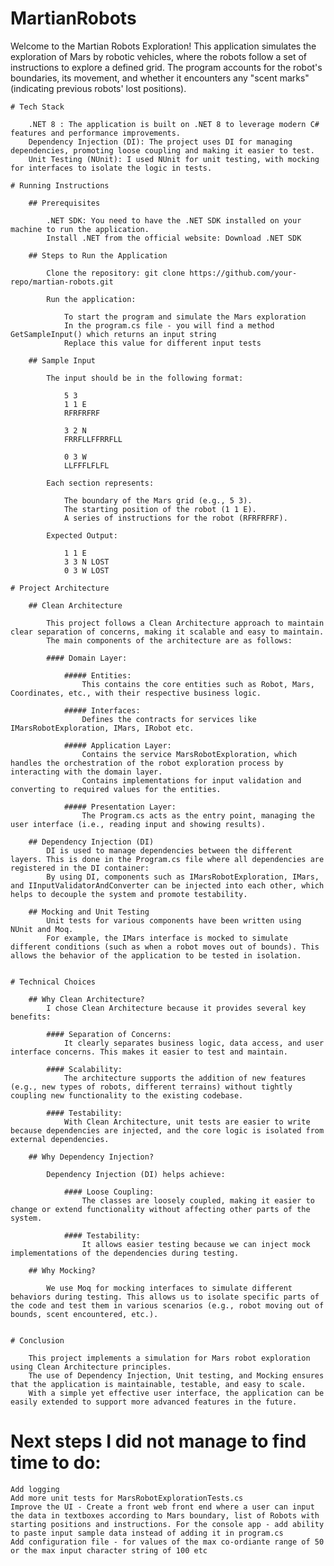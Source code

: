 # MartianRobots

Welcome to the Martian Robots Exploration! This application simulates the exploration of Mars by robotic vehicles, where the robots follow a set of instructions to explore a defined grid. The program accounts for the robot's boundaries, its movement, and whether it encounters any "scent marks" (indicating previous robots' lost positions).

	# Tech Stack
 
		.NET 8 : The application is built on .NET 8 to leverage modern C# features and performance improvements.
		Dependency Injection (DI): The project uses DI for managing dependencies, promoting loose coupling and making it easier to test.
		Unit Testing (NUnit): I used NUnit for unit testing, with mocking for interfaces to isolate the logic in tests.

	# Running Instructions

		## Prerequisites
  
			.NET SDK: You need to have the .NET SDK installed on your machine to run the application.
			Install .NET from the official website: Download .NET SDK
			
		## Steps to Run the Application

			Clone the repository: git clone https://github.com/your-repo/martian-robots.git
			
			Run the application: 
   
   				To start the program and simulate the Mars exploration
				In the program.cs file - you will find a method GetSampleInput() which returns an input string
				Replace this value for different input tests
				
		## Sample Input
  
			The input should be in the following format:
			
				5 3
				1 1 E
				RFRFRFRF

				3 2 N
				FRRFLLFFRRFLL

				0 3 W
				LLFFFLFLFL
				
			Each section represents:

				The boundary of the Mars grid (e.g., 5 3).
				The starting position of the robot (1 1 E).
				A series of instructions for the robot (RFRFRFRF).
			
			Expected Output:
			
				1 1 E
				3 3 N LOST
				0 3 W LOST
	
	# Project Architecture

		## Clean Architecture

			This project follows a Clean Architecture approach to maintain clear separation of concerns, making it scalable and easy to maintain. 
			The main components of the architecture are as follows:

			#### Domain Layer:

				##### Entities: 
					This contains the core entities such as Robot, Mars, Coordinates, etc., with their respective business logic.
			
				##### Interfaces: 
					Defines the contracts for services like IMarsRobotExploration, IMars, IRobot etc.
			
				##### Application Layer:
					Contains the service MarsRobotExploration, which handles the orchestration of the robot exploration process by interacting with the domain layer.
					Contains implementations for input validation and converting to required values for the entities.

				##### Presentation Layer:
					The Program.cs acts as the entry point, managing the user interface (i.e., reading input and showing results).
					
		## Dependency Injection (DI)
			DI is used to manage dependencies between the different layers. This is done in the Program.cs file where all dependencies are registered in the DI container:
			By using DI, components such as IMarsRobotExploration, IMars, and IInputValidatorAndConverter can be injected into each other, which helps to decouple the system and promote testability.
			
		## Mocking and Unit Testing
			Unit tests for various components have been written using NUnit and Moq. 
			For example, the IMars interface is mocked to simulate different conditions (such as when a robot moves out of bounds). This allows the behavior of the application to be tested in isolation.
		
		
	# Technical Choices
	
		## Why Clean Architecture?
			I chose Clean Architecture because it provides several key benefits:

			#### Separation of Concerns: 
				It clearly separates business logic, data access, and user interface concerns. This makes it easier to test and maintain.
			
			#### Scalability: 
				The architecture supports the addition of new features (e.g., new types of robots, different terrains) without tightly coupling new functionality to the existing codebase.
			
			#### Testability: 
				With Clean Architecture, unit tests are easier to write because dependencies are injected, and the core logic is isolated from external dependencies.
				
		## Why Dependency Injection?
			
			Dependency Injection (DI) helps achieve:

				#### Loose Coupling: 
					The classes are loosely coupled, making it easier to change or extend functionality without affecting other parts of the system.
				
				#### Testability: 
					It allows easier testing because we can inject mock implementations of the dependencies during testing.
					
		## Why Mocking?
		
			We use Moq for mocking interfaces to simulate different behaviors during testing. This allows us to isolate specific parts of the code and test them in various scenarios (e.g., robot moving out of bounds, scent encountered, etc.).
	

	# Conclusion
	
		This project implements a simulation for Mars robot exploration using Clean Architecture principles. 
		The use of Dependency Injection, Unit testing, and Mocking ensures that the application is maintainable, testable, and easy to scale. 
		With a simple yet effective user interface, the application can be easily extended to support more advanced features in the future.	


# Next steps I did not manage to find time to do:

	Add logging
	Add more unit tests for MarsRobotExplorationTests.cs
	Improve the UI - Create a front web front end where a user can input the data in textboxes according to Mars boundary, list of Robots with starting positions and instructions. For the console app - add ability to paste input sample data instead of adding it in program.cs 
 	Add configuration file - for values of the max co-ordiante range of 50 or the max input character string of 100 etc

